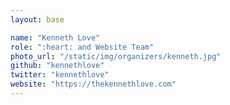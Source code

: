 ```yaml
---
layout: base

name: "Kenneth Love"
role: ":heart: and Website Team"
photo_url: "/static/img/organizers/kenneth.jpg"
github: "kennethlove"
twitter: "kennethlove"
website: "https://thekennethlove.com"
---
```

